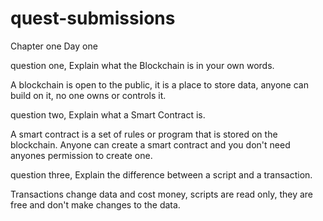# quest-submissions

Chapter one  Day one


 question one,  Explain what the Blockchain is in your own words.
 
 A blockchain is open to the public, it is a place to store data, anyone can build on it, no one owns or controls it.
 
 
 question two,  Explain what a Smart Contract is. 
 
 A smart contract is a set of rules or program that is stored on the blockchain.   Anyone can create a smart contract and you don't need anyones permission to create one.
 
 
 question three,  Explain the difference between a script and a transaction.
 
 Transactions change data and cost money, scripts are read only, they are free and don't make changes to the data.

